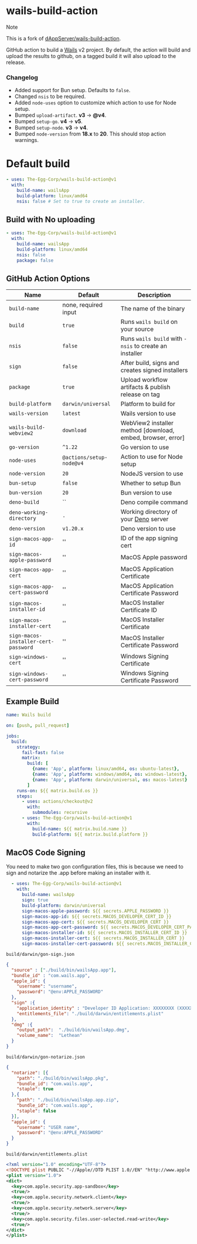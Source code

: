 # wails-build-action
> [!NOTE]
> This is a fork of [dAppServer/wails-build-action](https://github.com/marketplace/actions/wails-build-action).

GitHub action to build a [Wails](https://wails.io) v2 project.
By default, the action will build and upload the results to github, on a tagged build it will also upload to the release.

### Changelog
- Added support for Bun setup. Defaults to `false`.
- Changed `nsis` to be required.
- Added `node-uses` option to customize which action to use for Node setup.
- Bumped `upload-artifact`. **v3** -> **@v4**.
- Bumped `setup-go`. **v4** -> **v5**.
- Bumped `setup-node`. **v3** -> **v4**.
- Bumped `node-version` from **18.x** to **20**. This should stop action warnings.

# Default build
```yaml
- uses: The-Egg-Corp/wails-build-action@v1
  with:
    build-name: wailsApp
    build-platform: linux/amd64
    nsis: false # Set to true to create an installer.
```

## Build with No uploading
```yaml
- uses: The-Egg-Corp/wails-build-action@v1
  with:
    build-name: wailsApp
    build-platform: linux/amd64
    nsis: false
    package: false
```

## GitHub Action Options

| Name                                 | Default                  | Description                                                |
|--------------------------------------|--------------------------|------------------------------------------------------------|
| `build-name`                         | none, required input     | The name of the binary                                     |
| `build`                              | `true`                   | Runs `wails build` on your source                          |
| `nsis`                               | `false`                  | Runs `wails build` with `-nsis` to create an installer     |
| `sign`                               | `false`                  | After build, signs and creates signed installers           |
| `package`                            | `true`                   | Upload workflow artifacts & publish release on tag         |
| `build-platform`                     | `darwin/universal`       | Platform to build for                                      |
| `wails-version`                      | `latest`                 | Wails version to use                                       |
| `wails-build-webview2`               | `download`               | WebView2 installer method [download, embed, browser, error]|
| `go-version`                         | `^1.22`                  | Go version to use                                          |
| `node-uses`                          | `@actions/setup-node@v4` | Action to use for Node setup                               |
| `node-version`                       | `20`                     | NodeJS version to use                                      |
| `bun-setup`                          | `false`                  | Whether to setup Bun                                       |
| `bun-version`                        | `20`                     | Bun version to use                                         |
| `deno-build`                         | ``                       | Deno compile command                                       |
| `deno-working-directory`             | `.`                      | Working directory of your [Deno](https://deno.land/) server|
| `deno-version`                       | `v1.20.x`                | Deno version to use                                        |
| `sign-macos-app-id`                  | ''                       | ID of the app signing cert                                 |
| `sign-macos-apple-password`          | ''                       | MacOS Apple password                                       |
| `sign-macos-app-cert`                | ''                       | MacOS Application Certificate                              |
| `sign-macos-app-cert-password`       | ''                       | MacOS Application Certificate Password                     |
| `sign-macos-installer-id`            | ''                       | MacOS Installer Certificate ID                             |
| `sign-macos-installer-cert`          | ''                       | MacOS Installer Certificate                                |
| `sign-macos-installer-cert-password` | ''                       | MacOS Installer Certificate Password                       |
| `sign-windows-cert`                  | ''                       | Windows Signing Certificate                                |
| `sign-windows-cert-password`         | ''                       | Windows Signing Certificate Password                       |


## Example Build

```yaml
name: Wails build

on: [push, pull_request]

jobs:
  build:
    strategy:
      fail-fast: false
      matrix:
        build: [
          {name: 'App', platform: linux/amd64, os: ubuntu-latest},
          {name: 'App', platform: windows/amd64, os: windows-latest},
          {name: 'App', platform: darwin/universal, os: macos-latest}
        ]
    runs-on: ${{ matrix.build.os }}
    steps:
      - uses: actions/checkout@v2
        with:
          submodules: recursive
      - uses: The-Egg-Corp/wails-build-action@v1
        with:
          build-name: ${{ matrix.build.name }}
          build-platform: ${{ matrix.build.platform }}
```

## MacOS Code Signing
You need to make two gon configuration files, this is because we need to sign and notarize the .app before making an installer with it.

```yaml
  - uses: The-Egg-Corp/wails-build-action@v1
    with:
      build-name: wailsApp
      sign: true
      build-platform: darwin/universal
      sign-macos-apple-password: ${{ secrets.APPLE_PASSWORD }}
      sign-macos-app-id: ${{ secrets.MACOS_DEVELOPER_CERT_ID }}
      sign-macos-app-cert: ${{ secrets.MACOS_DEVELOPER_CERT }}
      sign-macos-app-cert-password: ${{ secrets.MACOS_DEVELOPER_CERT_PASSWORD }}
      sign-macos-installer-id: ${{ secrets.MACOS_INSTALLER_CERT_ID }}
      sign-macos-installer-cert: ${{ secrets.MACOS_INSTALLER_CERT }}
      sign-macos-installer-cert-password: ${{ secrets.MACOS_INSTALLER_CERT_PASSWORD }}
```

`build/darwin/gon-sign.json`
```json
{
  "source" : ["./build/bin/wailsApp.app"],
  "bundle_id" : "com.wails.app",
  "apple_id": {
    "username": "username",
    "password": "@env:APPLE_PASSWORD"
  },
  "sign" :{
    "application_identity" : "Developer ID Application: XXXXXXXX (XXXXXX)",
    "entitlements_file": "./build/darwin/entitlements.plist"
  },
  "dmg" :{
    "output_path":  "./build/bin/wailsApp.dmg",
    "volume_name":  "Lethean"
  }
}
```
`build/darwin/gon-notarize.json`
```json
{
  "notarize": [{
    "path": "./build/bin/wailsApp.pkg",
    "bundle_id": "com.wails.app",
    "staple": true
  },{
    "path": "./build/bin/wailsApp.app.zip",
    "bundle_id": "com.wails.app",
    "staple": false
  }],
  "apple_id": {
    "username": "USER name",
    "password": "@env:APPLE_PASSWORD"
  }
}
```
`build/darwin/entitlements.plist`
```xml
<?xml version="1.0" encoding="UTF-8"?>
<!DOCTYPE plist PUBLIC "-//Apple//DTD PLIST 1.0//EN" "http://www.apple.com/DTDs/PropertyList-1.0.dtd">
<plist version="1.0">
<dict>
  <key>com.apple.security.app-sandbox</key>
  <true/>
  <key>com.apple.security.network.client</key>
  <true/>
  <key>com.apple.security.network.server</key>
  <true/>
  <key>com.apple.security.files.user-selected.read-write</key>
  <true/>
</dict>
</plist>
```

